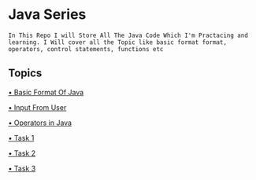 
# Java Series

    In This Repo I will Store All The Java Code Which I'm Practacing and
    learning. I Will cover all the Topic like basic format format,
    operators, control statements, functions etc 


## Topics

[• Basic Format Of Java](https://github.com/Raunaksplanet/Java-Series/blob/main/August/Main.java)

[• Input From User](https://github.com/Raunaksplanet/Java-Series/blob/main/August/UserInput.java)

[• Operators in Java](https://github.com/Raunaksplanet/Java-Series/blob/main/August/Operators.java)

[• Task 1](https://github.com/Raunaksplanet/Java-Series/blob/main/August/Task1.java)

[• Task 2](https://github.com/Raunaksplanet/Java-Series/blob/main/August/Task2.java)

[• Task 3](https://github.com/Raunaksplanet/Java-Series/blob/main/August/sum_3_numbers.java)
